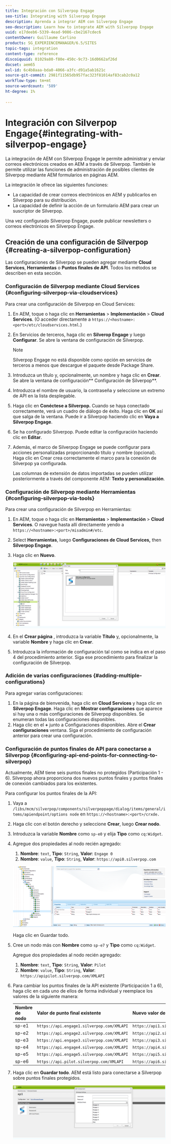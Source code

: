 ```yaml
---
title: Integración con Silverpop Engage
seo-title: Integrating with Silverpop Engage
description: Aprenda a integrar AEM con Silverpop Engage
seo-description: Learn how to integrate AEM with Silverpop Engage
uuid: e17deeb6-5339-4ead-9086-cbe2167cdec6
contentOwner: Guillaume Carlino
products: SG_EXPERIENCEMANAGER/6.5/SITES
topic-tags: integration
content-type: reference
discoiquuid: 01029a80-f80e-450c-9c73-16d0662af26d
docset: aem65
exl-id: 6c4b8aaa-bda0-4066-a3fc-d91a5ab1621c
source-git-commit: 2981f11565db957fac323f81014af83cab2c0a12
workflow-type: tm+mt
source-wordcount: '589'
ht-degree: 1%

---
```


# Integración con Silverpop Engage{#integrating-with-silverpop-engage}

<!-- THIS ENTIRE TOPIC APPEARS OBSOLETE BECAUSE SILVERPOP NO LONGER EXISTS AND THERE ARE NO REDIRECTS FOR THE DOWNLOAD URL BELOW THAT IS 404.
>[!NOTE]
>
>Silverpop integration is **not** available out of the box. You must download the Silverpop integration package `https://www.adobeaemcloud.com/content/marketplace/marketplaceProxy.html?packagePath=/content/companies/public/adobe/packages/aem620/product/cq-mcm-integrations-silverpop-content` from Package Share and install it on your instance. After you have installed the package, you can configure it as described in this document. -->

La integración de AEM con Silverpop Engage le permite administrar y enviar correos electrónicos creados en AEM a través de Silverpop. También le permite utilizar las funciones de administración de posibles clientes de Silverpop mediante AEM formularios en páginas AEM.

La integración le ofrece las siguientes funciones:

* La capacidad de crear correos electrónicos en AEM y publicarlos en Silverpop para su distribución.
* La capacidad de definir la acción de un formulario AEM para crear un suscriptor de Silverpop.

Una vez configurado Silverpop Engage, puede publicar newsletters o correos electrónicos en Silverpop Engage.

## Creación de una configuración de Silverpop {#creating-a-silverpop-configuration}

Las configuraciones de Silverpop se pueden agregar mediante **Cloud Services**, **Herramientas** o **Puntos finales de API**. Todos los métodos se describen en esta sección.

### Configuración de Silverpop mediante Cloud Services {#configuring-silverpop-via-cloudservices}

Para crear una configuración de Silverpop en Cloud Services:

1. En AEM, toque o haga clic en **Herramientas** > **Implementación** > **Cloud Services**. (O acceder directamente a `https://<hostname>:<port>/etc/cloudservices.html`.)
1. En Servicios de terceros, haga clic en **Silverop Engage** y luego **Configurar**. Se abre la ventana de configuración de Silverpop.

   >[!NOTE]
   >
   >Silverpop Engage no está disponible como opción en servicios de terceros a menos que descargue el paquete desde Package Share.

1. Introduzca un título y, opcionalmente, un nombre y haga clic en **Crear**. Se abre la ventana de configuración** Configuración de Silverpop**.
1. Introduzca el nombre de usuario, la contraseña y seleccione un extremo de API en la lista desplegable.
1. Haga clic en **Conéctese a Silverpop.** Cuando se haya conectado correctamente, verá un cuadro de diálogo de éxito. Haga clic en **OK** así que salga de la ventana. Puede ir a Silverpop haciendo clic en **Vaya a Silverpop Engage**.
1. Se ha configurado Silverpop. Puede editar la configuración haciendo clic en **Editar**.
1. Además, el marco de Silverpop Engage se puede configurar para acciones personalizadas proporcionando título y nombre (opcional). Haga clic en Crear crea correctamente el marco para la conexión de Silverpop ya configurada.

   Las columnas de extensión de datos importadas se pueden utilizar posteriormente a través del componente AEM: **Texto y personalización**.

### Configuración de Silverpop mediante Herramientas {#configuring-silverpop-via-tools}

Para crear una configuración de Silverpop en Herramientas:

1. En AEM, toque o haga clic en **Herramientas** > **Implementación** > **Cloud Services**. O navegue hasta allí directamente yendo a `https://<hostname>:<port>/misadmin#/etc`.
1. Select **Herramientas**, luego **Configuraciones de Cloud Services,** then **Silverpop Engage**.
1. Haga clic en **Nuevo**.

   ![Chlimage_1-6](assets/chlimage_1-6.jpeg)

1. En el **Crear página** , introduzca la variable **Título** y, opcionalmente, la variable **Nombre** y haga clic en **Crear**.
1. Introduzca la información de configuración tal como se indica en el paso 4 del procedimiento anterior. Siga ese procedimiento para finalizar la configuración de Silverpop.

### Adición de varias configuraciones {#adding-multiple-configurations}

Para agregar varias configuraciones:

1. En la página de bienvenida, haga clic en **Cloud Services** y haga clic en **Silverpop Engage**. Haga clic en **Mostrar configuraciones** que aparece si hay una o más configuraciones de Silverpop disponibles. Se enumeran todas las configuraciones disponibles.
1. Haga clic en el **+** junto a Configuraciones disponibles. Abre el **Crear configuraciones** ventana. Siga el procedimiento de configuración anterior para crear una configuración.

### Configuración de puntos finales de API para conectarse a Silverpop {#configuring-api-end-points-for-connecting-to-silverpop}

Actualmente, AEM tiene seis puntos finales no protegidos (Participación 1 - 6). Silverpop ahora proporciona dos nuevos puntos finales y puntos finales de conexión cambiados para los existentes.

Para configurar los puntos finales de la API:

1. Vaya a `/libs/mcm/silverpop/components/silverpoppage/dialog/items/general/items/apiendpoint/options node` en `https://<hostname>:<port>/crxde.`
1. Haga clic con el botón derecho y seleccione **Crear**, luego **Crear nodo**.
1. Introduzca la variable **Nombre** como `sp-e0` y elija **Tipo** como `cq:Widget`.
1. Agregue dos propiedades al nodo recién agregado:

   1. **Nombre**: `text`, **Tipo**: `String`, **Valor**: `Engage 0`
   1. **Nombre**: `value`, **Tipo**: `String`, **Valor**: `https://api0.silverpop.com`

   ![imagen_1-42](assets/chlimage_1-42.png)

   Haga clic en Guardar todo.

1. Cree un nodo más con **Nombre** como `sp-e7` y **Tipo** como `cq:Widget`.

   Agregue dos propiedades al nodo recién agregado:

   1. **Nombre**: `text`, **Tipo**: `String`, **Valor**: `Pilot`
   1. **Nombre**: `value`, **Tipo**: `String`, **Valor**: `https://apipilot.silverpop.com/XMLAPI`

1. Para cambiar los puntos finales de la API existente (Participación 1 a 6), haga clic en cada uno de ellos de forma individual y reemplace los valores de la siguiente manera:

   | **Nombre de nodo** | **Valor de punto final existente** | **Nuevo valor de punto final** |
   |---|---|---|
   | sp-e1 | `https://api.engage1.silverpop.com/XMLAPI` | `https://api1.silverpop.com` |
   | sp-e2 | `https://api.engage2.silverpop.com/XMLAPI` | `https://api2.silverpop.com` |
   | sp-e3 | `https://api.engage3.silverpop.com/XMLAPI` | `https://api3.silverpop.com` |
   | sp-e4 | `https://api.engage4.silverpop.com/XMLAPI` | `https://api4.silverpop.com` |
   | sp-e5 | `https://api.engage5.silverpop.com/XMLAPI` | `https://api5.silverpop.com` |
   | sp-e6 | `https://api.pilot.silverpop.com/XMLAPI` | `https://api6.silverpop.com` |

1. Haga clic en **Guardar todo**. AEM está listo para conectarse a Silverpop sobre puntos finales protegidos.

   ![Chlimage_1-7](assets/chlimage_1-7.jpeg)
